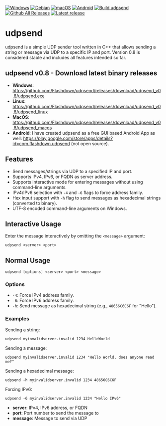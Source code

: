 [![Windows](https://custom-icon-badges.demolab.com/badge/Windows-0078D6?logo=windows11&logoColor=white)](#) [![Debian](https://img.shields.io/badge/Debian-A81D33?logo=debian&logoColor=fff)](#) [![macOS](https://img.shields.io/badge/macOS-000000?logo=apple&logoColor=F0F0F0)](#) [![Android](https://img.shields.io/badge/Android-3DDC84?logo=android&logoColor=fff)](https://play.google.com/store/apps/details?id=com.flashdown.udpsend)
[![Build udpsend](https://github.com/Flashdown/udpsend/actions/workflows/build.yml/badge.svg)](https://github.com/Flashdown/udpsend/actions/workflows/build.yml) [![Github All Releases](https://img.shields.io/github/downloads/Flashdown/udpsend/total.svg)](https://github.com/Flashdown/udpsend/releases/latest) [![Latest release](https://img.shields.io/github/v/release/Flashdown/udpsend?color=blue&label=latest%20release)](https://github.com/Flashdown/udpsend/releases/latest)

# udpsend 
udpsend is a simple UDP sender tool written in C++ that allows sending a string or message via UDP to a specific IP and port. Version 0.8 is considered stable and includes all features intended so far.

## udpsend v0.8 - Download latest binary releases

* **Windows**: https://github.com/Flashdown/udpsend/releases/download/udpsend_v0.8/udpsend.exe
* **Linux**: https://github.com/Flashdown/udpsend/releases/download/udpsend_v0.8/udpsend_linux
* **MacOS**: https://github.com/Flashdown/udpsend/releases/download/udpsend_v0.8/udpsend_macos
* **Android**: I have created udpsend as a free GUI based Android App as well: https://play.google.com/store/apps/details?id=com.flashdown.udpsend (not open source).

## Features
- Send messages/strings via UDP to a specified IP and port.
- Supports IPv4, IPv6, or FQDN as server address.
- Supports interactive mode for entering messages without using command-line arguments.
- IPv4/IPv6 selection with `-4` and `-6` flags to force address family.
- Hex input support with `-h` flag to send messages as hexadecimal strings (converted to binary).
- UTF-8 encoded command-line arguments on Windows.

## Interactive Usage
Enter the message interactively by omitting the `<message>` argument:
```console
udpsend <server> <port>
```

## Normal Usage
```console
udpsend [options] <server> <port> <message>
```
### Options
- `-4`: Force IPv4 address family.
- `-6`: Force IPv6 address family.
- `-h`: Send message as hexadecimal string (e.g., `48656C6C6F` for "Hello").

### Examples
Sending a string:
```console
udpsend myinvalidserver.invalid 1234 HelloWorld
```
Sending a message:
```console
udpsend myinvalidserver.invalid 1234 "Hello World, does anyone read me?"
```
Sending a hexadecimal message:
```console
udpsend -h myinvalidserver.invalid 1234 48656C6C6F
```
Forcing IPv6:
```console
udpsend -6 myinvalidserver.invalid 1234 "Hello IPv6"
```
* **server**: IPv4, IPv6 address, or FQDN
* **port**: Port number to send the message to
* **message**: Message to send via UDP

